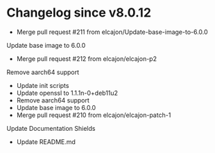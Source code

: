 # Changelog since v8.0.12
- Merge pull request #211 from elcajon/Update-base-image-to-6.0.0

Update base image to 6.0.0 
- Merge pull request #212 from elcajon/elcajon-p2

Remove aarch64 support 
- Update init scripts 
- Update openssl to 1.1.1n-0+deb11u2 
- Remove aarch64 support 
- Update base image to 6.0.0 
- Merge pull request #210 from elcajon/elcajon-patch-1

Update Documentation Shields 
- Update README.md 
